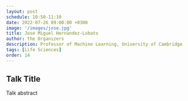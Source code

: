 ```yaml
---
layout: post
schedule: 10:50-11:10
date: 2022-07-26 09:00:00 +0300
image: '/images/jose.jpg'
title: Jose Miguel Hernandez-Lobato
author: the Organizers
description: Professor of Machine Learning, University of Cambridge
tags: [Life Sciences]
order: 14
---
```


## Talk Title
Talk abstract
